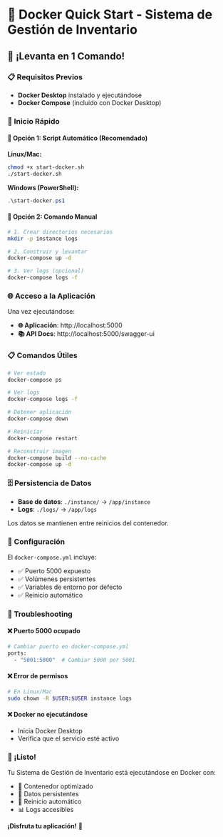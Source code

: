 # 🐳 Docker Quick Start - Sistema de Gestión de Inventario

## 🚀 ¡Levanta en 1 Comando!

### 📋 Requisitos Previos
- **Docker Desktop** instalado y ejecutándose
- **Docker Compose** (incluido con Docker Desktop)

### 🎯 Inicio Rápido

#### 🌟 Opción 1: Script Automático (Recomendado)

**Linux/Mac:**
```bash
chmod +x start-docker.sh
./start-docker.sh
```

**Windows (PowerShell):**
```powershell
.\start-docker.ps1
```

#### 🌟 Opción 2: Comando Manual

```bash
# 1. Crear directorios necesarios
mkdir -p instance logs

# 2. Construir y levantar
docker-compose up -d

# 3. Ver logs (opcional)
docker-compose logs -f
```

### 🌐 Acceso a la Aplicación

Una vez ejecutándose:
- **🌐 Aplicación**: http://localhost:5000
- **📚 API Docs**: http://localhost:5000/swagger-ui

### 📋 Comandos Útiles

```bash
# Ver estado
docker-compose ps

# Ver logs
docker-compose logs -f

# Detener aplicación
docker-compose down

# Reiniciar
docker-compose restart

# Reconstruir imagen
docker-compose build --no-cache
docker-compose up -d
```

### 🗄️ Persistencia de Datos

- **Base de datos**: `./instance/` → `/app/instance`
- **Logs**: `./logs/` → `/app/logs`

Los datos se mantienen entre reinicios del contenedor.

### 🔧 Configuración

El `docker-compose.yml` incluye:
- ✅ Puerto 5000 expuesto
- ✅ Volúmenes persistentes
- ✅ Variables de entorno por defecto
- ✅ Reinicio automático

### 🚨 Troubleshooting

#### ❌ Puerto 5000 ocupado
```bash
# Cambiar puerto en docker-compose.yml
ports:
  - "5001:5000"  # Cambiar 5000 por 5001
```

#### ❌ Error de permisos
```bash
# En Linux/Mac
sudo chown -R $USER:$USER instance logs
```

#### ❌ Docker no ejecutándose
- Inicia Docker Desktop
- Verifica que el servicio esté activo

### 🎉 ¡Listo!

Tu Sistema de Gestión de Inventario está ejecutándose en Docker con:
- 🐳 Contenedor optimizado
- 💾 Datos persistentes
- 🔄 Reinicio automático
- 📊 Logs accesibles

**¡Disfruta tu aplicación!** 🚀
